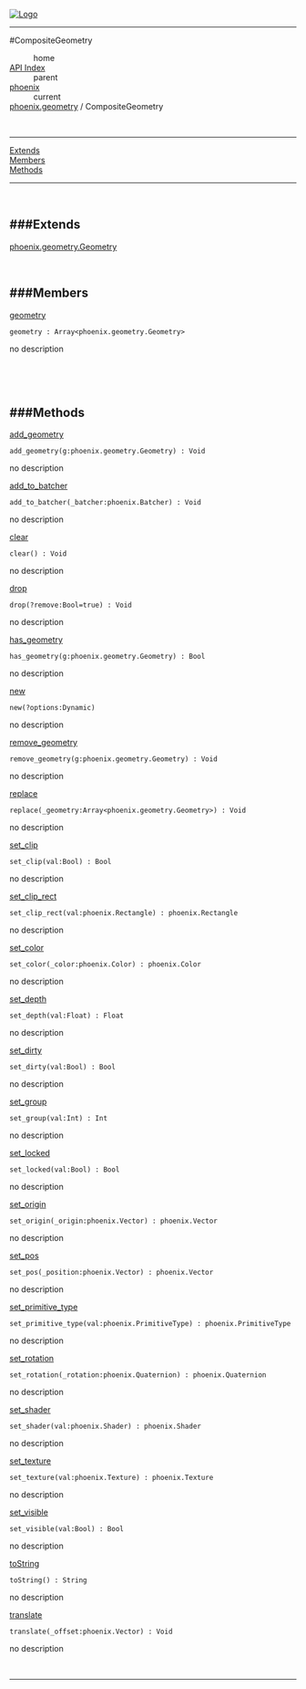 
[![Logo](../../../images/logo.png)](../../../index.html)

---

#CompositeGeometry


&emsp;&emsp;&emsp;home   
[API Index](../../../api/index.html#phoenix.geometry)   
&emsp;&emsp;&emsp;parent    
[phoenix](../)     
&emsp;&emsp;&emsp;current    
[phoenix.geometry](./) / CompositeGeometry

<br/>

---


[Extends](#Extends)   
[Members](#Members)   
[Methods](#Methods)   


---

&nbsp;   

<a class="lift" name="Extends" ></a>
###Extends   
---
<a class="lift" name="phoenix.geometry.Geometry" href="{{{rel_path}}}api/phoenix/geometry/Geometry.html">phoenix.geometry.Geometry</a>

&nbsp;   

<a class="lift" name="Members" ></a>
###Members   
---
<a class="lift" name="geometry" href="#geometry">geometry</a>



`geometry : Array<phoenix.geometry.Geometry>`

<span class="small_desc_flat"> no description </span>   

&nbsp;   

&nbsp;   

<a class="lift" name="Methods" ></a>
###Methods   
---
<a class="lift" name="add_geometry" href="#add_geometry">add_geometry</a>



`add_geometry(g:phoenix.geometry.Geometry) : Void`

<span class="small_desc_flat"> no description </span>   

<a class="lift" name="add_to_batcher" href="#add_to_batcher">add_to_batcher</a>



`add_to_batcher(_batcher:phoenix.Batcher) : Void`

<span class="small_desc_flat"> no description </span>   

<a class="lift" name="clear" href="#clear">clear</a>



`clear() : Void`

<span class="small_desc_flat"> no description </span>   

<a class="lift" name="drop" href="#drop">drop</a>



`drop(?remove:Bool=true) : Void`

<span class="small_desc_flat"> no description </span>   

<a class="lift" name="has_geometry" href="#has_geometry">has_geometry</a>



`has_geometry(g:phoenix.geometry.Geometry) : Bool`

<span class="small_desc_flat"> no description </span>   

<a class="lift" name="new" href="#new">new</a>



`new(?options:Dynamic) `

<span class="small_desc_flat"> no description </span>   

<a class="lift" name="remove_geometry" href="#remove_geometry">remove_geometry</a>



`remove_geometry(g:phoenix.geometry.Geometry) : Void`

<span class="small_desc_flat"> no description </span>   

<a class="lift" name="replace" href="#replace">replace</a>



`replace(_geometry:Array<phoenix.geometry.Geometry>) : Void`

<span class="small_desc_flat"> no description </span>   

<a class="lift" name="set_clip" href="#set_clip">set_clip</a>



`set_clip(val:Bool) : Bool`

<span class="small_desc_flat"> no description </span>   

<a class="lift" name="set_clip_rect" href="#set_clip_rect">set_clip_rect</a>



`set_clip_rect(val:phoenix.Rectangle) : phoenix.Rectangle`

<span class="small_desc_flat"> no description </span>   

<a class="lift" name="set_color" href="#set_color">set_color</a>



`set_color(_color:phoenix.Color) : phoenix.Color`

<span class="small_desc_flat"> no description </span>   

<a class="lift" name="set_depth" href="#set_depth">set_depth</a>



`set_depth(val:Float) : Float`

<span class="small_desc_flat"> no description </span>   

<a class="lift" name="set_dirty" href="#set_dirty">set_dirty</a>



`set_dirty(val:Bool) : Bool`

<span class="small_desc_flat"> no description </span>   

<a class="lift" name="set_group" href="#set_group">set_group</a>



`set_group(val:Int) : Int`

<span class="small_desc_flat"> no description </span>   

<a class="lift" name="set_locked" href="#set_locked">set_locked</a>



`set_locked(val:Bool) : Bool`

<span class="small_desc_flat"> no description </span>   

<a class="lift" name="set_origin" href="#set_origin">set_origin</a>



`set_origin(_origin:phoenix.Vector) : phoenix.Vector`

<span class="small_desc_flat"> no description </span>   

<a class="lift" name="set_pos" href="#set_pos">set_pos</a>



`set_pos(_position:phoenix.Vector) : phoenix.Vector`

<span class="small_desc_flat"> no description </span>   

<a class="lift" name="set_primitive_type" href="#set_primitive_type">set_primitive_type</a>



`set_primitive_type(val:phoenix.PrimitiveType) : phoenix.PrimitiveType`

<span class="small_desc_flat"> no description </span>   

<a class="lift" name="set_rotation" href="#set_rotation">set_rotation</a>



`set_rotation(_rotation:phoenix.Quaternion) : phoenix.Quaternion`

<span class="small_desc_flat"> no description </span>   

<a class="lift" name="set_shader" href="#set_shader">set_shader</a>



`set_shader(val:phoenix.Shader) : phoenix.Shader`

<span class="small_desc_flat"> no description </span>   

<a class="lift" name="set_texture" href="#set_texture">set_texture</a>



`set_texture(val:phoenix.Texture) : phoenix.Texture`

<span class="small_desc_flat"> no description </span>   

<a class="lift" name="set_visible" href="#set_visible">set_visible</a>



`set_visible(val:Bool) : Bool`

<span class="small_desc_flat"> no description </span>   

<a class="lift" name="toString" href="#toString">toString</a>



`toString() : String`

<span class="small_desc_flat"> no description </span>   

<a class="lift" name="translate" href="#translate">translate</a>



`translate(_offset:phoenix.Vector) : Void`

<span class="small_desc_flat"> no description </span>   



&nbsp;
&nbsp;
&nbsp;

---  


&nbsp;   
&nbsp;   